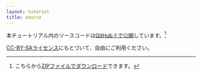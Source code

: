 ```yaml
---
layout: tutorial
title: source
---
```


本チュートリアル内のソースコードは[GitHub上で公開](https://github.com/tnantoka/sj-tutorial-apps)しています。[^1]

[CC-BY-SAライセンス](http://creativecommons.org/licenses/by-sa/3.0/deed.ja)にもとづいて、自由にご利用ください。

[^1]: こちらから[ZIPファイルでダウンロード](https://github.com/tnantoka/sj-tutorial-apps/archive/master.zip)できます。

